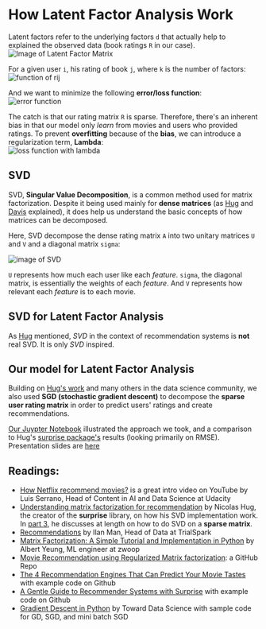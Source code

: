 # How Latent Factor Analysis Work

Latent factors refer to the underlying factors `d` that actually help to explained the observed data (book ratings `R` in our case).  
![Image of Latent Factor Matrix](https://static1.squarespace.com/static/51af568be4b0b9ab836e2474/t/590c6b44d1758ebf2c442418/1493986118765/)

For a given user `i`, his rating of book `j`, where `k` is the number of factors:  
![function of rij](https://static1.squarespace.com/static/51af568be4b0b9ab836e2474/t/590f79b086e6c025ede556e5/1494186471184/Screen+Shot+2017-05-07+at+2.18.33+PM.png)

And we want to minimize the following **error/loss function**:  
![error function](https://static1.squarespace.com/static/51af568be4b0b9ab836e2474/t/590f6913ebbd1a0ad37541b3/1494182166078/Screen+Shot+2017-05-07+at+2.28.17+PM.png)

The catch is that our rating matrix `R` is sparse. Therefore, there's an inherent bias in that our model only *learn* from movies and users who provided ratings. To prevent **overfitting** because of the **bias**, we can introduce a regularization term, **Lambda**:  
![loss function with lambda](https://static1.squarespace.com/static/51af568be4b0b9ab836e2474/t/590f6921f5e23141033c2260/1494186587114/)

## SVD
SVD, **Singular Value Decomposition**, is a common method used for matrix factorization. Despite it being used mainly for **dense matrices** (as [Hug][url_hug_p3] and [Davis](https://www.eecs.umich.edu/eecs/etc/events/showevent.cgi?1857) explained), it does help us understand the basic concepts of how matrices can be decomposed.

Here, SVD decompose the dense rating matrix `A` into two unitary matrices `U` and `V` and a diagonal matrix `sigma`:  

![image of SVD](https://cdn-images-1.medium.com/max/800/1*W4MnB2hyvgqedLmwJLrpqw.png)

`U` represents how much each user like each *feature*. `sigma`, the diagonal matrix, is essentially the weights of each *feature*. And `V` represents how relevant each *feature* is to each movie.

## SVD for Latent Factor Analysis
As [Hug][url_hug_p4] mentioned, *SVD* in the context of recommendation systems is **not** real SVD. It is only *SVD* inspired.

## Our model for Latent Factor Analysis
Building on [Hug's work][url_hug_p4] and many others in the data science community, we also used **SGD (stochastic gradient descent)** to decompose the **sparse user rating matrix** in order to predict users' ratings and create recommendations.

[Our Juypter Notebook]() illustrated the approach we took, and a comparison to Hug's [surprise package's][url_surprise] results (looking primarily on RMSE). Presentation slides are [here](https://gitpitch.com/ohjho/recommendation_system/master?p=latent_factor_analysis)

## Readings:
* [How Netflix recommend movies?](https://www.youtube.com/watch?v=ZspR5PZemcs&t=186s) is a great intro video on YouTube by Luis Serrano, Head of Content in AI and Data Science at Udacity
* [Understanding matrix factorization for recommendation](http://nicolas-hug.com/blog/matrix_facto_1) by Nicolas Hug, the creator of the **surprise** library, on how his SVD implementation work. In [part 3][url_hug_p3], he discusses at length on how to do SVD on a **sparse matrix**.
* [Recommendations](http://www.ilanman.io/blog/2017/5/7/recommendations) by Ilan Man, Head of Data at TrialSpark
* [Matrix Factorization: A Simple Tutorial and Implementation in Python](http://www.albertauyeung.com/post/python-matrix-factorization/) by Albert Yeung, ML engineer at zwoop
* [Movie Recommendation using Regularized Matrix factorization](https://github.com/metpallyv/MovieRecommendation): a GitHub Repo
* [The 4 Recommendation Engines That Can Predict Your Movie Tastes](https://medium.com/@james_aka_yale/the-4-recommendation-engines-that-can-predict-your-movie-tastes-bbec857b8223) with example code on Github
* [A Gentle Guide to Recommender Systems with Surprise](https://kerpanic.wordpress.com/2018/03/26/a-gentle-guide-to-recommender-systems-with-surprise/) with example code on Github
* [Gradient Descent in Python](https://towardsdatascience.com/gradient-descent-in-python-a0d07285742f) by Toward Data Science with sample code for GD, SGD, and mini batch SGD

[url_hug_p3]: http://nicolas-hug.com/blog/matrix_facto_3
[url_hug_p4]: http://nicolas-hug.com/blog/matrix_facto_4
[url_surprise]: http://surpriselib.com/

